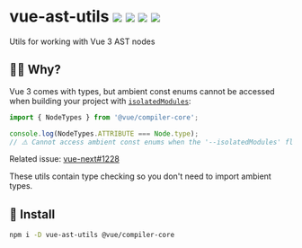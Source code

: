# vue-ast-utils <a href="https://npm.im/vue-ast-utils"><img src="https://badgen.net/npm/v/vue-ast-utils"></a> <a href="https://npm.im/vue-ast-utils"><img src="https://badgen.net/npm/dm/vue-ast-utils"></a> <a href="https://packagephobia.now.sh/result?p=vue-ast-utils"><img src="https://packagephobia.now.sh/badge?p=vue-ast-utils"></a> <a href="https://bundlephobia.com/result?p=vue-ast-utils"><img src="https://badgen.net/bundlephobia/minzip/vue-ast-utils"></a>

Utils for working with Vue 3 AST nodes

## 🙋‍♂️ Why?
Vue 3 comes with types, but ambient const enums cannot be accessed when building your project with [`isolatedModules`](https://www.typescriptlang.org/tsconfig#isolatedModules):

```ts
import { NodeTypes } from '@vue/compiler-core';

console.log(NodeTypes.ATTRIBUTE === Node.type);
// ⚠️ Cannot access ambient const enums when the '--isolatedModules' flag is provided. ts(2748)
```

Related issue: [vue-next#1228](https://github.com/vuejs/vue-next/issues/1228)

These utils contain type checking so you don't need to import ambient types.

## 🚀 Install
```sh
npm i -D vue-ast-utils @vue/compiler-core
```
